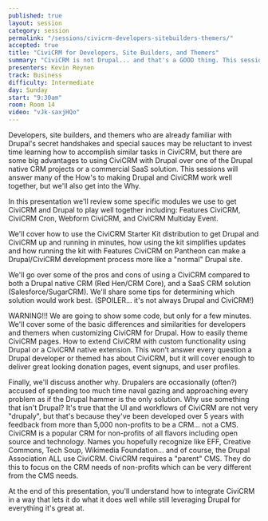 ```yaml
---
published: true
layout: session
category: session
permalink: "/sessions/civicrm-developers-sitebuilders-themers/"
accepted: true
title: "CiviCRM for Developers, Site Builders, and Themers"
summary: "CiviCRM is not Drupal... and that's a GOOD thing. This sessions will cover both Why and How of using CiviCRM with Drupal. Why CiviCRM can be a better alternative than Drupal native CRM or SaaS options. How some simple tips, tricks, and approaches can get you past the fact that CiviCRM is not Drupal and learning to love CiviCRM for the amazing solution it is."
presenters: Kevin Reynen
track: Business
difficulty: Intermediate
day: Sunday
start: "9:30am"
room: Room 14
video: "vJk-saxjHQo"
---
```


Developers, site builders, and themers who are already familiar with Drupal's secret handshakes and special sauces may be reluctant to invest time learning how to accomplish similar tasks in CiviCRM, but there are some big advantages to using CiviCRM with Drupal over one of the Drupal native CRM projects or a commercial SaaS solution. This sessions will answer many of the How's to making Drupal and CiviCRM work well together, but we'll also get into the Why.

In this presentation we'll review some specific modules we use to get CiviCRM and Drupal to play well together including: Features CiviCRM, CiviCRM Cron, Webform CiviCRM, and CiviCRM Multiday Event.

We'll cover how to use the CiviCRM Starter Kit distribution to get Drupal and CiviCRM up and running in minutes, how using the kit simplifies updates and how running the kit with Features CiviCRM on Pantheon can make a Drupal/CiviCRM development process more like a "normal" Drupal site.

We'll go over some of the pros and cons of using a CiviCRM compared to both a Drupal native CRM (Red Hen/CRM Core), and a SaaS CRM solution (Salesforce/SugarCRM). We'll share some tips for determining which solution would work best. (SPOILER... it's not always Drupal and CiviCRM!)

WARNING!!! We are going to show some code, but only for a few minutes. We'll cover some of the basic differences and similarities for developers and themers when customizing CiviCRM for Drupal. How to easily theme CiviCRM pages. How to extend CiviCRM with custom functionality using Drupal or a CiviCRM native extension. This won't answer every question a Drupal developer or themed has about CiviCRM, but it will cover enough to deliver great looking donation pages, event signups, and user profiles.

Finally, we'll discuss another why. Drupalers are occasionally (often?) accused of spending too much time naval gazing and approaching every problem as if the Drupal hammer is the only solution. Why use something that isn't Drupal? It's true that the UI and workflows of CiviCRM are not very "drupaly", but that's because they've been developed over 5 years with feedback from more than 5,000 non-profits to be a CRM... not a CMS. CiviCRM is a popular CRM for non-profits of all flavors including open source and technology. Names you hopefully recognize like EFF, Creative Commons, Tech Soup, Wikimedia Foundation... and of course, the Drupal Association ALL use CiviCRM. CiviCRM requires a "parent" CMS. They do this to focus on the CRM needs of non-profits which can be very different from the CMS needs.

At the end of this presentation, you'll understand how to integrate CiviCRM in a way that lets it do what it does well while still leveraging Drupal for everything it's great at.
